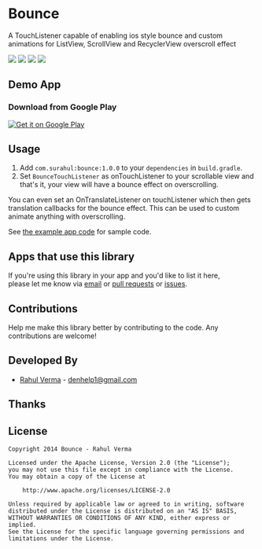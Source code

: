 # Bounce

A TouchListener capable of enabling ios style bounce and custom animations for ListView, ScrollView and RecyclerView overscroll effect

![](https://raw.githubusercontent.com/surahul/Bounce/master/example/images/launch_160p.gif)
![](https://raw.githubusercontent.com/surahul/Bounce/master/example/images/scroll_view_160p.gif)
![](https://raw.githubusercontent.com/surahul/Bounce/master/example/images/list_view_160p.gif)
![](https://raw.githubusercontent.com/surahul/Bounce/master/example/images/recycler_view_160p.gif)


## Demo App

### Download from Google Play

[![Get it on Google Play](https://developer.android.com/images/brand/en_generic_rgb_wo_45.png)](https://play.google.com/store/apps/details?id=com.rahul.bounce)

## Usage

1. Add `com.surahul:bounce:1.0.0` to your `dependencies` in `build.gradle`.
1. Set `BounceTouchListener` as onTouchListener to your scrollable view and that's it, your view will have a bounce effect on overscrolling.

You can even set an OnTranslateListener on touchListener which then gets translation callbacks for the bounce effect. This can be used to custom animate anything with overscrolling.  

See [the example app code](example/src/main/java/com/rahul/bounce/) for sample code.


## Apps that use this library

If you're using this library in your app and you'd like to list it here,  
please let me know via [email](mailto:denhelp1@gmail.com) or [pull requests](https://github.com/surahul/Bounce/pulls) or [issues](https://github.com/surahul/Bounce/issues).


## Contributions

Help me make this library better by contributing to the code. Any contributions are welcome!  


## Developed By

* [Rahul Verma](https://www.facebook.com/rahulverma199121) - [denhelp1@gmail.com](mailto:rahul.verma@gmail.com)


## Thanks



## License

```license
Copyright 2014 Bounce - Rahul Verma

Licensed under the Apache License, Version 2.0 (the "License");
you may not use this file except in compliance with the License.
You may obtain a copy of the License at

    http://www.apache.org/licenses/LICENSE-2.0

Unless required by applicable law or agreed to in writing, software
distributed under the License is distributed on an "AS IS" BASIS,
WITHOUT WARRANTIES OR CONDITIONS OF ANY KIND, either express or implied.
See the License for the specific language governing permissions and
limitations under the License.
```
